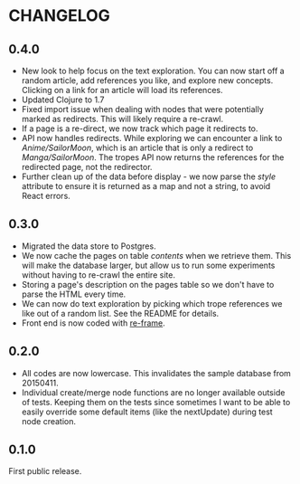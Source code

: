 # CHANGELOG

## 0.4.0

* New look to help focus on the text exploration.  You can now start off a random article, add references you like, and explore new concepts. Clicking on a link for an article will load its references.
* Updated Clojure to 1.7
* Fixed import issue when dealing with nodes that were potentially marked as redirects. This will likely require a re-crawl.
* If a page is a re-direct, we now track which page it redirects to. 
* API now handles redirects. While exploring we can encounter a link to *Anime/SailorMoon*, which is an article that is only a redirect to *Manga/SailorMoon*. The tropes API now returns the references for the redirected page, not the redirector.
* Further clean up of the data before display - we now parse the _style_ attribute to ensure it is returned as a map and not a string, to avoid React errors.

## 0.3.0

* Migrated the data store to Postgres.
* We now cache the pages on table _contents_ when we retrieve them.  This will make the database larger, but allow us to run some experiments without having to re-crawl the entire site.
* Storing a page's description on the pages table so we don't have to parse the HTML every time.
* We can now do text exploration by picking which trope references we like out of a random list. See the README for details.
* Front end is now coded with [re-frame](https://github.com/Day8/re-frame).
  
## 0.2.0

* All codes are now lowercase. This invalidates the sample database from 20150411.
* Individual create/merge node functions are no longer available outside of tests. Keeping them on the tests since sometimes I want to be able to easily override some default items (like the nextUpdate) during test node creation. 

## 0.1.0

First public release.
 
